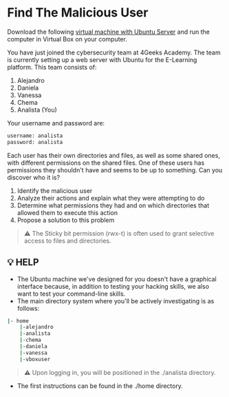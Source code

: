 # Find The Malicious User

Download the following [virtual machine with Ubuntu Server](https://storage.googleapis.com/breathecode/virtualbox/Ubuntu-Server-Find-Malicious-User.ova) and run the computer in Virtual Box on your computer.

You have just joined the cybersecurity team at 4Geeks Academy. The team is currently setting up a web server with Ubuntu for the E-Learning platform. This team consists of:

1. Alejandro
2. Daniela
3. Vanessa
4. Chema
5. Analista (You)

Your username and password are:

```bash
username: analista
password: analista
```

Each user has their own directories and files, as well as some shared ones, with different permissions on the shared files. One of these users has permissions they shouldn't have and seems to be up to something. Can you discover who it is?

1. Identify the malicious user
2. Analyze their actions and explain what they were attempting to do
3. Determine what permissions they had and on which directories that allowed them to execute this action
4. Propose a solution to this problem

> ⚠️ The Sticky bit permission (rwx-t) is often used to grant selective access to files and directories.


## 💡 HELP

- The Ubuntu machine we've designed for you doesn't have a graphical interface because, in addition to testing your hacking skills, we also want to test your command-line skills.
- The main directory system where you'll be actively investigating is as follows:

```bash
|- home
    |-alejandro
    |-analista
    |-chema
    |-daniela
    |-vanessa
    |-vboxuser
```
> ⚠️ Upon logging in, you will be positioned in the ./analista directory.

- The first instructions can be found in the ./home directory.

